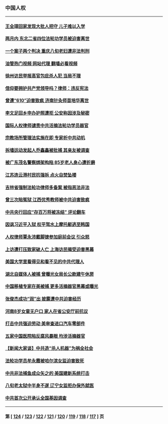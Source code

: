 ### 中国人权
---
#### [王全璋回家发现大批人把守 儿子难以入学](../../pages/ncid278/n14064364.md?08311645) 
#### [两月内 东北二省四位法轮功学员被迫害离世](../../pages/ncid278/n14063270.md?08311645) 
#### [一个案子两个判决 重庆八旬老妇遭非法判刑](../../pages/ncid278/n14063531.md?08311645) 
#### [油管热门视频 网站代理 翻墙必看视频](http://138.2.39.72:81/youtube.html?epic-marker?08311645)
#### [徐州访民举报高官包庇杀人犯 当局不理](../../pages/ncid278/n14062521.md?08311645) 
#### [信仰要拥护共产党领导吗？律师：违反宪法](../../pages/ncid278/n14061325.md?08311645) 
#### [曾遭“610”迫害致疯 济南针灸师苗培华离世](../../pages/ncid278/n14060519.md?08311645) 
#### [李文足回乡申办护照遭拒 公安称因涉及秘密](../../pages/ncid278/n14061423.md?08311645) 
#### [国际人权律师谴责中共活摘法轮功学员器官](../../pages/ncid278/n14061274.md?08311645) 
#### [宗教场所管理法实施在即 专家析中共动机](../../pages/ncid278/n14061242.md?08311645) 
#### [拆墙运动发起人乔鑫鑫被批捕 其亲友被调查](../../pages/ncid278/n14060803.md?08311645) 
#### [被广东茂名警察绑架构陷 85岁老人身心遭折磨](../../pages/ncid278/n14059718.md?08311645) 
#### [江苏连云港村民抗强拆 点火自焚坠楼](../../pages/ncid278/n14060228.md?08311645) 
#### [吉林省强制法轮功律师多备案 被指恶法非法](../../pages/ncid278/n14059091.md?08311645) 
#### [曾三次陷冤狱 江西优秀教师被中共迫害致疯](../../pages/ncid278/n14058953.md?08311645) 
#### [中共央行回应“存百万将被冻结” 评论翻车](../../pages/ncid278/n14059559.md?08311645) 
#### [因讽习近平入狱 权平驾水上摩托艇逃至韩国](../../pages/ncid278/n14058950.md?08311645) 
#### [人权律师覃永沛戴脚镣参加庭前会议 引众怒](../../pages/ncid278/n14059122.md?08311645) 
#### [上访遭打压致家破人亡 上海访民揭受迫害黑幕](../../pages/ncid278/n14058704.md?08311645) 
#### [美国大学里看得见和看不见的中共代理人](../../pages/ncid278/n14058369.md?08311645) 
#### [湖北自媒体人被捕 曾曝光女局长公款建午休房](../../pages/ncid278/n14057972.md?08311645) 
#### [中国移植专家在美被捕 更多活摘器官黑幕或曝光](../../pages/ncid278/n14057916.md?08311645) 
#### [张俊杰成功“润”出 披露遭中共迫害经历](../../pages/ncid278/n14057540.md?08311645) 
#### [河南8岁女童无户口 家人在省公安厅前抗议](../../pages/ncid278/n14057370.md?08311645) 
#### [打击中共强迫劳动 美审查进口汽车零部件](../../pages/ncid278/n14057189.md?08311645) 
#### [五家中国医院陷反腐风暴眼 均涉活摘器官](../../pages/ncid278/n14056950.md?08311645) 
#### [【新闻大家谈】中共造“杀人机器”为祸全社会](../../pages/ncid278/n14056645.md?08311645) 
#### [法轮功学员牟永霞被哈尔滨女监迫害致死](../../pages/ncid278/n14056172.md?08311645) 
#### [中共非法捕鱼成众矢之的 美国建新系统打击](../../pages/ncid278/n14056107.md?08311645) 
#### [八旬老太狱中半身不遂 辽宁女监拒办保外就医](../../pages/ncid278/n14055233.md?08311645) 
#### [中共首次公开承认全国基因调查](../../pages/ncid278/n14055633.md?08311645) 

---
#### 第 [ [124](./124.md?08311645) / [123](./123.md?08311645) / [122](./122.md?08311645) / [121](./121.md?08311645) / [120](./120.md?08311645) / [119](./119.md?08311645) / [118](./118.md?08311645) / [117](./117.md?08311645) ] 页
